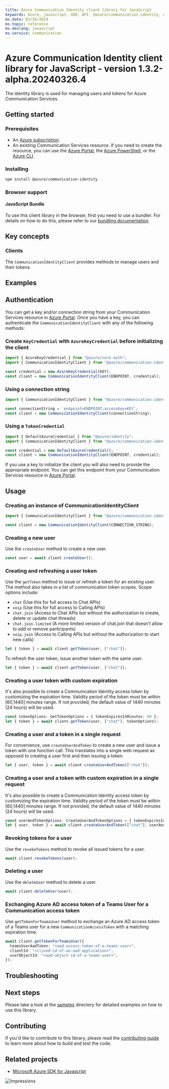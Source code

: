 ```yaml
---
title: Azure Communication Identity client library for JavaScript
keywords: Azure, javascript, SDK, API, @azure/communication-identity, communication
ms.date: 03/26/2024
ms.topic: reference
ms.devlang: javascript
ms.service: communication
---
```

# Azure Communication Identity client library for JavaScript - version 1.3.2-alpha.20240326.4 


The identity library is used for managing users and tokens for Azure Communication Services.

## Getting started

### Prerequisites

- An [Azure subscription][azure_sub].
- An existing Communication Services resource. If you need to create the resource, you can use the [Azure Portal][azure_portal], the [Azure PowerShell][azure_powershell], or the [Azure CLI][azure_cli].

### Installing

```bash
npm install @azure/communication-identity
```

### Browser support

#### JavaScript Bundle

To use this client library in the browser, first you need to use a bundler. For details on how to do this, please refer to our [bundling documentation](https://aka.ms/AzureSDKBundling).

## Key concepts

### Clients

The `CommunicationIdentityClient` provides methods to manage users and their tokens.

## Examples

## Authentication

You can get a key and/or connection string from your Communication Services resource in [Azure Portal][azure_portal]. Once you have a key, you can authenticate the `CommunicationIdentityClient` with any of the following methods:

### Create `KeyCredential` with `AzureKeyCredential` before initializing the client

```typescript
import { AzureKeyCredential } from "@azure/core-auth";
import { CommunicationIdentityClient } from "@azure/communication-identity";

const credential = new AzureKeyCredential(KEY);
const client = new CommunicationIdentityClient(ENDPOINT, credential);
```

### Using a connection string

```typescript
import { CommunicationIdentityClient } from "@azure/communication-identity";

const connectionString = `endpoint=ENDPOINT;accessKey=KEY`;
const client = new CommunicationIdentityClient(connectionString);
```

### Using a `TokenCredential`

```typescript
import { DefaultAzureCredential } from "@azure/identity";
import { CommunicationIdentityClient } from "@azure/communication-identity";

const credential = new DefaultAzureCredential();
const client = new CommunicationIdentityClient(ENDPOINT, credential);
```

If you use a key to initialize the client you will also need to provide the appropriate endpoint. You can get this endpoint from your Communication Services resource in [Azure Portal][azure_portal].

## Usage

### Creating an instance of CommunicationIdentityClient

```typescript
import { CommunicationIdentityClient } from "@azure/communication-identity";

const client = new CommunicationIdentityClient(CONNECTION_STRING);
```

### Creating a new user

Use the `createUser` method to create a new user.

```typescript
const user = await client.createUser();
```

### Creating and refreshing a user token

Use the `getToken` method to issue or refresh a token for an existing user. The method also takes in a list of communication token scopes. Scope options include:

- `chat` (Use this for full access to Chat APIs)
- `voip` (Use this for full access to Calling APIs)
- `chat.join` (Access to Chat APIs but without the authorization to create, delete or update chat threads)
- `chat.join.limited` (A more limited version of chat.join that doesn't allow to add or remove participants)
- `voip.join` (Access to Calling APIs but without the authorization to start new calls)

```typescript
let { token } = await client.getToken(user, ["chat"]);
```

To refresh the user token, issue another token with the same user.

```typescript
let { token } = await client.getToken(user, ["chat"]);
```

### Creating a user token with custom expiration

It's also possible to create a Communication Identity access token by customizing the expiration time. Validity period of the token must be within [60,1440] minutes range. If not provided, the default value of 1440 minutes (24 hours) will be used.

```typescript
const tokenOptions: GetTokenOptions = { tokenExpiresInMinutes: 60 };
let { token } = await client.getToken(user, ["chat"], tokenOptions);
```

### Creating a user and a token in a single request

For convenience, use `createUserAndToken` to create a new user and issue a token with one function call. This translates into a single web request as opposed to creating a user first and then issuing a token.

```typescript
let { user, token } = await client.createUserAndToken(["chat"]);
```

### Creating a user and a token with custom expiration in a single request

It's also possible to create a Communication Identity access token by customizing the expiration time. Validity period of the token must be within [60,1440] minutes range. If not provided, the default value of 1440 minutes (24 hours) will be used.

```typescript
const userAndTokenOptions: CreateUserAndTokenOptions = { tokenExpiresInMinutes: 60 };
let { user, token } = await client.createUserAndToken(["chat"], userAndTokenOptions);
```

### Revoking tokens for a user

Use the `revokeTokens` method to revoke all issued tokens for a user.

```typescript
await client.revokeTokens(user);
```

### Deleting a user

Use the `deleteUser` method to delete a user.

```typescript
await client.deleteUser(user);
```

### Exchanging Azure AD access token of a Teams User for a Communication access token

Use `getTokenForTeamsUser` method to exchange an Azure AD access token of a Teams user for a new `CommunicationAccessToken` with a matching expiration time.

```typescript
await client.getTokenForTeamsUser({
  teamsUserAadToken: "<aad-access-token-of-a-teams-user>",
  clientId: "<cliend-id-of-an-aad-application>",
  userObjectId: "<aad-object-id-of-a-teams-user>",
});
```

## Troubleshooting

## Next steps

Please take a look at the
[samples](https://github.com/Azure/azure-sdk-for-js/blob/main/sdk/communication/communication-identity/samples)
directory for detailed examples on how to use this library.

## Contributing

If you'd like to contribute to this library, please read the [contributing guide](https://github.com/Azure/azure-sdk-for-js/blob/main/CONTRIBUTING.md) to learn more about how to build and test the code.

## Related projects

- [Microsoft Azure SDK for Javascript](https://github.com/Azure/azure-sdk-for-js)

[azure_cli]: /cli/azure
[azure_sub]: https://azure.microsoft.com/free/
[azure_portal]: https://portal.azure.com
[azure_powershell]: /powershell/module/az.communication/new-azcommunicationservice

![Impressions](https://azure-sdk-impressions.azurewebsites.net/api/impressions/azure-sdk-for-js%2Fsdk%2Fcommunication%2Fcommunication-identity%2FREADME.png)

